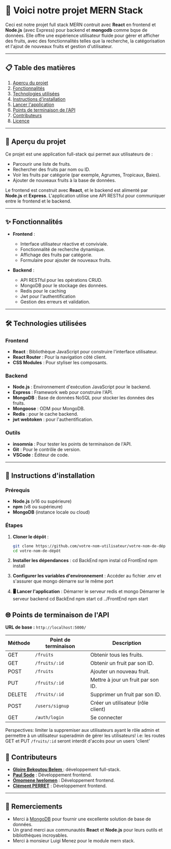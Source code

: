 # 🚀 Voici notre projet MERN Stack

Ceci est notre projet full stack MERN contruit avec **React** en frontend et **Node.js** (avec Express) pour backend et **mongodb** comme bqse de données. Elle offre une expérience utilisateur fluide pour gérer et afficher des fruits,  avec des fonctionnalités telles que la recherche, la catégorisation et l'ajout de nouveaux fruits et gestion d'utilisateur.

---

## 📋 Table des matières

1. [Aperçu du projet](#-aperçu-du-projet)
2. [Fonctionnalités](#-fonctionnalités)
3. [Technologies utilisées](#-technologies-utilisées)
4. [Instructions d'installation](#-instructions-dinstallation)
5. [Lancer l'application](#-lancer-lapplication)
6. [Points de terminaison de l'API](#-points-de-terminaison-de-lapi)
7. [Contributeurs](#-contributeurs)
8. [Licence](#-licence)

---

## 🌟 Aperçu du projet

Ce projet est une application full-stack qui permet aux utilisateurs de :
- Parcourir une liste de fruits.
- Rechercher des fruits par nom ou ID.
- Voir les fruits par catégorie (par exemple, Agrumes, Tropicaux, Baies).
- Ajouter de nouveaux fruits à la base de données.

Le frontend est construit avec **React**, et le backend est alimenté par **Node.js** et **Express**. L'application utilise une API RESTful pour communiquer entre le frontend et le backend.

---

## ✨ Fonctionnalités

- **Frontend** :
  - Interface utilisateur réactive et conviviale.
  - Fonctionnalité de recherche dynamique.
  - Affichage des fruits par catégorie.
  - Formulaire pour ajouter de nouveaux fruits.

- **Backend** :
  - API RESTful pour les opérations CRUD.
  - MongoDB pour le stockage des données.
  - Redis pour le caching
  - Jwt pour l'authentification
  - Gestion des erreurs et validation.

---

## 🛠️ Technologies utilisées

### Frontend
- **React** : Bibliothèque JavaScript pour construire l'interface utilisateur.
- **React Router** : Pour la navigation côté client.
- **CSS Modules** : Pour styliser les composants.

### Backend
- **Node.js** : Environnement d'exécution JavaScript pour le backend.
- **Express** : Framework web pour construire l'API.
- **MongoDB** : Base de données NoSQL pour stocker les données des fruits.
- **Mongoose** : ODM pour MongoDB.
- **Redis** : pour le cache backend.
- **jwt webtoken** : pour l'authentification.

### Outils
- **insomnia** : Pour tester les points de terminaison de l'API.
- **Git** : Pour le contrôle de version.
- **VSCode** : Éditeur de code.

---

## 🚀 Instructions d'installation

### Prérequis
- **Node.js** (v16 ou supérieure)
- **npm** (v8 ou supérieure)
- **MongoDB** (instance locale ou cloud)

### Étapes

1. **Cloner le dépôt** :
   ```bash
   git clone https://github.com/votre-nom-utilisateur/votre-nom-de-dépôt.git
   cd votre-nom-de-dépôt

2. **Installer les dépendances** :
   cd BackEnd
   npm instal
   cd FrontEnd
   npm install

2. **Configurer les variables d'environnement** :
   Accéder au fichier .env et s'assurer que mongo démarre sur le même port

2. **🖥️ Lancer l'application** :
   Démarrer le serveur redis et mongo
   Démarrer le serveur backend
   cd BackEnd
   npm start
   cd ../FrontEnd
   npm start

## 🌐 Points de terminaison de l'API

**URL de base :** `http://localhost:5000/`

| Méthode | Point de terminaison | Description                          |
|---------|----------------------|--------------------------------------|
| GET     | `/fruits`            | Obtenir tous les fruits.             |
| GET     | `/fruits/:id`        | Obtenir un fruit par son ID.         |
| POST    | `/fruits`            | Ajouter un nouveau fruit.            |
| PUT     | `/fruits/:id`        | Mettre à jour un fruit par son ID.   |
| DELETE  | `/fruits/:id`        | Supprimer un fruit par son ID.       |
| POST    | `/users/signup`      | Créer un utilisateur (rôle client)   |
| GET     | `/auth/login`        | Se connecter                         |

Perspectives: limiter la suppremiser aux utilisateurs ayant le rôle admin et permettre à un utilisateur
superadmin de gérer les utilisateurs!
i.e: les routes GET et PUT `/fruits/:id` seront interdit d'accès pour un users 'client' 
## 👥 Contributeurs

- **[Gloire Bekoutou Belem ](https://github.com/Gloireski)** : développement full-stack.
- **[Paul Sode](https://github.com/PaulSode)** : Développement frontend.
- **[Omomene Iwelomen](https://github.com/Omomene)** : Développement frontend.
- **[Clément PERRET](https://github.com/perret)** : Développement frontend.

---

## 🙏 Remerciements

- Merci à [MongoDB](https://www.mongodb.com/) pour fournir une excellente solution de base de données.
- Un grand merci aux communautés **React** et **Node.js** pour leurs outils et bibliothèques incroyables.
- Merci à monsieur Luigi Menez pour le module mern stack.
